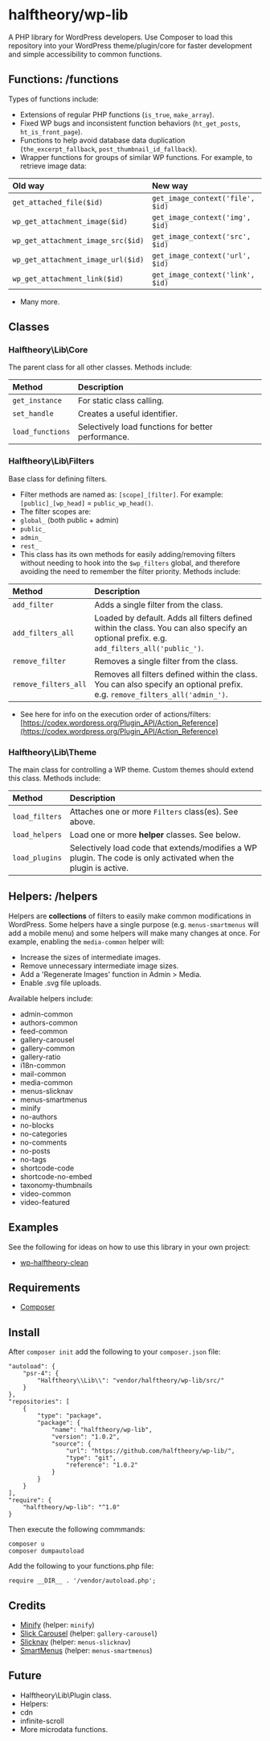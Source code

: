 # halftheory/wp-lib
A PHP library for WordPress developers. Use Composer to load this repository into your WordPress theme/plugin/core for faster development and simple accessibility to common functions.

## Functions: /functions
Types of functions include:

- Extensions of regular PHP functions (`is_true`, `make_array`).
- Fixed WP bugs and inconsistent function behaviors (`ht_get_posts`, `ht_is_front_page`).
- Functions to help avoid database data duplication (`the_excerpt_fallback`, `post_thumbnail_id_fallback`).
- Wrapper functions for groups of similar WP functions. For example, to retrieve image data:

Old way | New way
:--- | :---
`get_attached_file($id)` | `get_image_context('file', $id)`
`wp_get_attachment_image($id)` | `get_image_context('img', $id)`
`wp_get_attachment_image_src($id)` | `get_image_context('src', $id)`
`wp_get_attachment_image_url($id)` | `get_image_context('url', $id)`
`wp_get_attachment_link($id)` | `get_image_context('link', $id)`

- Many more.

## Classes
### Halftheory\Lib\Core
The parent class for all other classes. Methods include:

Method | Description
:--- | :---
`get_instance` | For static class calling.
`set_handle` | Creates a useful identifier.
`load_functions` | Selectively load functions for better performance.

### Halftheory\Lib\Filters
Base class for defining filters.

- Filter methods are named as: `[scope]_[filter]`. For example: `[public]_[wp_head]` = `public_wp_head()`.
- The filter scopes are:
 - `global_` (both public + admin)
 - `public_`
 - `admin_`
 - `rest_`
- This class has its own methods for easily adding/removing filters without needing to hook into the `$wp_filters` global, and therefore avoiding the need to remember the filter priority. Methods include:

Method | Description
:--- | :---
`add_filter` | Adds a single filter from the class.
`add_filters_all` | Loaded by default. Adds all filters defined within the class. You can also specify an optional prefix. e.g. `add_filters_all('public_')`.
`remove_filter` | Removes a single filter from the class.
`remove_filters_all` | Removes all filters defined within the class. You can also specify an optional prefix. e.g. `remove_filters_all('admin_')`.

- See here for info on the execution order of actions/filters: [https://codex.wordpress.org/Plugin_API/Action_Reference](https://codex.wordpress.org/Plugin_API/Action_Reference)

### Halftheory\Lib\Theme
The main class for controlling a WP theme. Custom themes should extend this class. Methods include:

Method | Description
:--- | :---
`load_filters` | Attaches one or more `Filters` class(es). See above.
`load_helpers` | Load one or more **helper** classes. See below.
`load_plugins` | Selectively load code that extends/modifies a WP plugin. The code is only activated when the plugin is active.

## Helpers: /helpers
Helpers are **collections** of filters to easily make common modifications in WordPress. Some helpers have a single purpose (e.g. `menus-smartmenus` will add a mobile menu) and some helpers will make many changes at once. For example, enabling the `media-common` helper will:

- Increase the sizes of intermediate images.
- Remove unnecessary intermediate image sizes.
- Add a 'Regenerate Images' function in Admin > Media.
- Enable .svg file uploads.

Available helpers include:

- admin-common
- authors-common
- feed-common
- gallery-carousel
- gallery-common
- gallery-ratio
- i18n-common
- mail-common
- media-common
- menus-slicknav
- menus-smartmenus
- minify
- no-authors
- no-blocks
- no-categories
- no-comments
- no-posts
- no-tags
- shortcode-code
- shortcode-no-embed
- taxonomy-thumbnails
- video-common
- video-featured

## Examples
See the following for ideas on how to use this library in your own project:

- [wp-halftheory-clean](https://github.com/halftheory/wp-halftheory-clean/)

## Requirements
- [Composer](https://getcomposer.org/download/)

## Install
After `composer init` add the following to your `composer.json` file:

```
"autoload": {
    "psr-4": {
        "Halftheory\\Lib\\": "vendor/halftheory/wp-lib/src/"
    }
},
"repositories": [
    {
        "type": "package",
        "package": {
            "name": "halftheory/wp-lib",
            "version": "1.0.2",
            "source": {
                "url": "https://github.com/halftheory/wp-lib/",
                "type": "git",
                "reference": "1.0.2"
            }
        }
    }
],
"require": {
    "halftheory/wp-lib": "^1.0"
}
```
Then execute the following commmands:

```
composer u
composer dumpautoload
```
Add the following to your functions.php file:

```
require __DIR__ . '/vendor/autoload.php';
```

## Credits
- [Minify](https://github.com/mrclay/minify/) (helper: `minify`)
- [Slick Carousel](https://kenwheeler.github.io/slick/) (helper: `gallery-carousel`)
- [Slicknav](https://computerwolf.github.io/SlickNav/) (helper: `menus-slicknav`)
- [SmartMenus](https://www.smartmenus.org/) (helper: `menus-smartmenus`)

## Future
* Halftheory\Lib\Plugin class.
* Helpers:
 * cdn
 * infinite-scroll
* More microdata functions.
